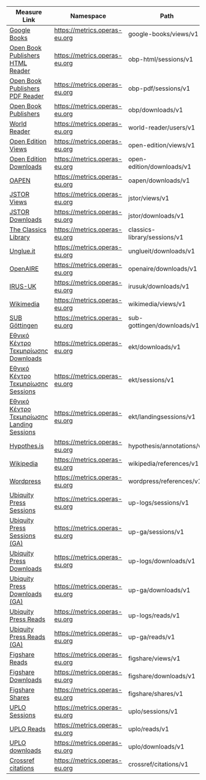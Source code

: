 <style>

@media (min-width: 980px) {
    .md-nav, .md-sidebar  {
      display: none!important;
    }
  }
</style> 


| Measure Link                                     | Namespace                            | Path                    | Source                             | Type       | Version |
|--------------------------------------------------|--------------------------------------|-------------------------|------------------------------------|------------|---------|
| [Google Books](google-books/views/v1.md)   | https://metrics.operas-eu.org        | google-books/views/v1   | Google Books                       | views      | 1       |
| [Open Book Publishers HTML Reader](obp-html/sessions/v1.md) | https://metrics.operas-eu.org        | obp-html/sessions/v1    | Open Book Publishers HTML Reader   | sessions   | 1       |
| [Open Book Publishers PDF Reader](obp-pdf/sessions/v1.md) | https://metrics.operas-eu.org        | obp-pdf/sessions/v1     | Open Book Publishers PDF Reader    | sessions   | 1       |
| [Open Book Publishers](obp/downloads/v1.md) | https://metrics.operas-eu.org        | obp/downloads/v1        | Open Book Publishers               | downloads  | 1       |
| [World Reader](world-reader/users/v1.md)  | https://metrics.operas-eu.org        | world-reader/users/v1   | World Reader                       | users      | 1       |
| [Open Edition Views](open-edition/views/v1.md)   | https://metrics.operas-eu.org        | open-edition/views/v1   | Open Edition                       | views      | 1       |
| [Open Edition Downloads](open-edition/downloads/v1.md) | https://metrics.operas-eu.org        | open-edition/downloads/v1 | Open Edition                     | downloads  | 1       |
| [OAPEN](oapen/downloads/v1.md)             | https://metrics.operas-eu.org        | oapen/downloads/v1      | OAPEN                              | downloads  | 1       |
| [JSTOR Views](jstor/views/v1.md)            | https://metrics.operas-eu.org        | jstor/views/v1          | JSTOR                              | views      | 1       |
| [JSTOR Downloads](jstor/downloads/v1.md)     | https://metrics.operas-eu.org        | jstor/downloads/v1      | JSTOR                              | downloads  | 1       |
| [The Classics Library](classics-library/sessions/v1.md) | https://metrics.operas-eu.org       | classics-library/sessions/v1 | The Classics Library          | sessions   | 1       |
| [Unglue.it](unglueit/downloads/v1.md)       | https://metrics.operas-eu.org        | unglueit/downloads/v1   | Unglue.it                          | downloads  | 1       |
| [OpenAIRE](openaire/downloads/v1.md)        | https://metrics.operas-eu.org        | openaire/downloads/v1   | OpenAIRE                           | downloads  | 1       |
| [IRUS-UK](irusuk/downloads/v1.md)           | https://metrics.operas-eu.org        | irusuk/downloads/v1     | IRUS-UK                            | downloads  | 1       |
| [Wikimedia](wikimedia/views/v1.md)          | https://metrics.operas-eu.org        | wikimedia/views/v1      | Wikimedia                          | views      | 1       |
| [SUB Göttingen](sub-gottingen/downloads/v1.md) | https://metrics.operas-eu.org      | sub-gottingen/downloads/v1 | SUB Göttingen                  | downloads  | 1       |
| [Εθνικό Κέντρο Τεκμηρίωσης Downloads](ekt/downloads/v1.md) | https://metrics.operas-eu.org     | ekt/downloads/v1        | Εθνικό Κέντρο Τεκμηρίωσης          | downloads  | 1       |
| [Εθνικό Κέντρο Τεκμηρίωσης Sessions](ekt/sessions/v1.md) | https://metrics.operas-eu.org      | ekt/sessions/v1         | Εθνικό Κέντρο Τεκμηρίωσης          | sessions   | 1       |
| [Εθνικό Κέντρο Τεκμηρίωσης Landing Sessions](ekt/landingsessions/v1.md) | https://metrics.operas-eu.org | ekt/landingsessions/v1 | Εθνικό Κέντρο Τεκμηρίωσης          | landingsessions | 1 |
| [Hypothes.is](hypothesis/annotations/v1.md) | https://metrics.operas-eu.org        | hypothesis/annotations/v1 | Hypothes.is                    | annotations | 1       |
| [Wikipedia](wikipedia/references/v1.md)     | https://metrics.operas-eu.org        | wikipedia/references/v1 | Wikipedia                          | references | 1       |
| [Wordpress](wordpress/references/v1.md)     | https://metrics.operas-eu.org        | wordpress/references/v1 | Wordpress                          | references | 1       |
| [Ubiquity Press Sessions](up-logs/sessions/v1.md) | https://metrics.operas-eu.org      | up-logs/sessions/v1      | Ubiquity Press                     | sessions   | 1       |
| [Ubiquity Press Sessions (GA)](up-ga/sessions/v1.md) | https://metrics.operas-eu.org     | up-ga/sessions/v1        | Ubiquity Press                     | sessions   | 1       |
| [Ubiquity Press Downloads](up-logs/downloads/v1.md) | https://metrics.operas-eu.org     | up-logs/downloads/v1     | Ubiquity Press                     | downloads  | 1       |
| [Ubiquity Press Downloads (GA)](up-ga/downloads/v1.md) | https://metrics.operas-eu.org    | up-ga/downloads/v1       | Ubiquity Press                     | downloads  | 1       |
| [Ubiquity Press Reads](up-logs/reads/v1.md) | https://metrics.operas-eu.org       | up-logs/reads/v1         | Ubiquity Press                     | reads      | 1       |
| [Ubiquity Press Reads (GA)](up-ga/reads/v1.md) | https://metrics.operas-eu.org     | up-ga/reads/v1           | Ubiquity Press                     | reads      | 1       |
| [Figshare Reads](figshare/views/v1.md) | https://metrics.operas-eu.org     | figshare/views/v1           | Figshare                     | views      | 1       |
| [Figshare Downloads](figshare/downloads/v1.md) | https://metrics.operas-eu.org     | figshare/downloads/v1           | Figshare                     | downloads      | 1       |
| [Figshare Shares](figshare/shares/v1.md) | https://metrics.operas-eu.org     | figshare/shares/v1           | Figshare                     | shares      | 1       |
| [UPLO Sessions](uplo/sessions/v1.md) | https://metrics.operas-eu.org      | uplo/sessions/v1      | UPLO                    | sessions   | 1       |
| [UPLO Reads](uplo/reads/v1.md) | https://metrics.operas-eu.org     | uplo/reads/v1        | UPLO                     | reads   | 1       |
| [UPLO downloads](uplo/downloads/v1.md) | https://metrics.operas-eu.org     | uplo/downloads/v1     | UPLO                     | downloads  | 1       |
| [Crossref citations](crossref/citations/v1.md) | https://metrics.operas-eu.org     | crossref/citations/v1     | Crossref                     | citations  | 1       |
